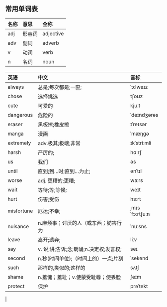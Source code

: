 ## 常用单词表

|名称|意思|全称
|:---|:---|:---
|adj|形容词|adjective
|adv|副词|adverb
|v|动词|verb
|n|名词|noun


|英语|中文|音标
|:---|:---|:---
|always|总是;每次都是;一直;|ˈɔːlweɪz
|chose|选择挑选|tʃoʊz
|cute|可爱的|kjuːt
|dangerous|危险的|ˈdeɪndʒərəs
|eraser|黑板擦;橡皮擦|ɪˈreɪsər
|manga|漫画|ˈmæŋɡə
|extremely|adv.极其;极端;非常|ɪkˈstriːmli
|harsh| 严厉的;|hɑːrʃ
|us|我们|əs|
|until| 直到;到…时;直到…为止;|ənˈtɪl
|worse|adj. 更糟的;更糟;|wɜːrs
|wait|等待;等;等候;|weɪt
|hurt|伤害;受伤|hɜːrt
|misfortune|厄运;不幸;|ˌmɪsˈfɔːrtʃuːn
|nuisance|n.麻烦事；讨厌的人（或东西；妨害行为|ˈnuːsns
|leave|离开;遗弃;|liːv
|say|v. 说;讲;告诉;念;朗诵;n.决定权;发言权;|seɪ
|second|n.秒(时间单位);（时间上的）一点;片刻|ˈsekənd
|such|那样的,类似的;这样的|sʌtʃ
|shame|n.羞愧；羞耻；v.使蒙受耻辱；使丢脸|ʃeɪm
|protect|保护|prəˈtekt|protecting
|